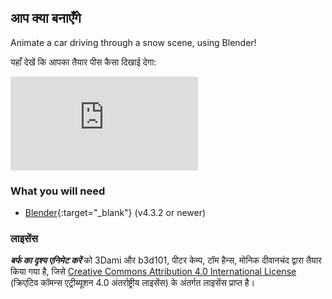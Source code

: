 ## आप क्या बनाएँगे

Animate a car driving through a snow scene, using Blender!

यहाँ देखें कि आपका तैयार पीस कैसा दिखाई देगा:

<div class="responsive-embed responsive-embed--video">
  <iframe class="responsive-embed__iframe" src="https://sketchfab.com/models/f74b099ea5a64f6192d2068900f9c9c0/embed" frameborder="0" allowvr allowfullscreen mozallowfullscreen="true" webkitallowfullscreen="true"></iframe>
</div>

### What you will need

+ [Blender](https://www.blender.org/download/){:target="_blank"} (v4.3.2 or newer)

### लाइसेंस

***बर्फ का दृश्य एनिमेट करें*** को 3Dami और b3d101, पीटर केम्प, टॉम हैन्स, मोनिक दीवानचंद द्वारा तैयार किया गया है, जिसे [Creative Commons Attribution 4.0 International License](http://creativecommons.org/licenses/by-sa/4.0/) (क्रिएटिव कॉमन्स एट्रीब्यूशन 4.0 अंतर्राष्ट्रीय लाइसेंस) के अंतर्गत लाइसेंस प्राप्त है।